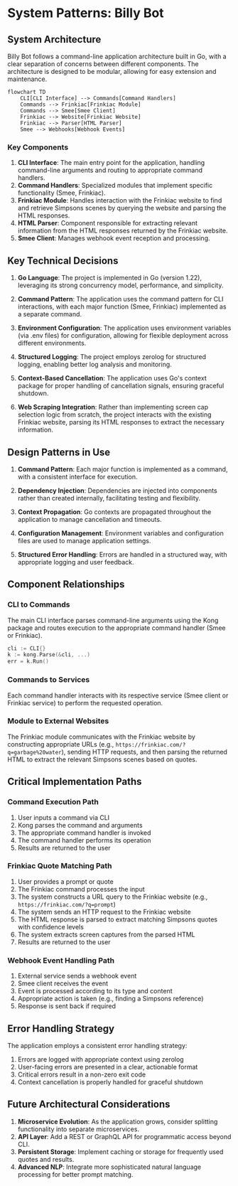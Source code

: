 # System Patterns: Billy Bot

## System Architecture

Billy Bot follows a command-line application architecture built in Go, with a clear separation of concerns between different components. The architecture is designed to be modular, allowing for easy extension and maintenance.

```
flowchart TD
    CLI[CLI Interface] --> Commands[Command Handlers]
    Commands --> Frinkiac[Frinkiac Module]
    Commands --> Smee[Smee Client]
    Frinkiac --> Website[Frinkiac Website]
    Frinkiac --> Parser[HTML Parser]
    Smee --> Webhooks[Webhook Events]
```

### Key Components

1. **CLI Interface**: The main entry point for the application, handling command-line arguments and routing to appropriate command handlers.
2. **Command Handlers**: Specialized modules that implement specific functionality (Smee, Frinkiac).
3. **Frinkiac Module**: Handles interaction with the Frinkiac website to find and retrieve Simpsons scenes by querying the website and parsing the HTML responses.
4. **HTML Parser**: Component responsible for extracting relevant information from the HTML responses returned by the Frinkiac website.
5. **Smee Client**: Manages webhook event reception and processing.

## Key Technical Decisions

1. **Go Language**: The project is implemented in Go (version 1.22), leveraging its strong concurrency model, performance, and simplicity.

2. **Command Pattern**: The application uses the command pattern for CLI interactions, with each major function (Smee, Frinkiac) implemented as a separate command.

3. **Environment Configuration**: The application uses environment variables (via .env files) for configuration, allowing for flexible deployment across different environments.

4. **Structured Logging**: The project employs zerolog for structured logging, enabling better log analysis and monitoring.

5. **Context-Based Cancellation**: The application uses Go's context package for proper handling of cancellation signals, ensuring graceful shutdown.

6. **Web Scraping Integration**: Rather than implementing screen cap selection logic from scratch, the project interacts with the existing Frinkiac website, parsing its HTML responses to extract the necessary information.

## Design Patterns in Use

1. **Command Pattern**: Each major function is implemented as a command, with a consistent interface for execution.

2. **Dependency Injection**: Dependencies are injected into components rather than created internally, facilitating testing and flexibility.

3. **Context Propagation**: Go contexts are propagated throughout the application to manage cancellation and timeouts.

4. **Configuration Management**: Environment variables and configuration files are used to manage application settings.

5. **Structured Error Handling**: Errors are handled in a structured way, with appropriate logging and user feedback.

## Component Relationships

### CLI to Commands
The main CLI interface parses command-line arguments using the Kong package and routes execution to the appropriate command handler (Smee or Frinkiac).

```go
cli := CLI{}
k := kong.Parse(&cli, ...)
err = k.Run()
```

### Commands to Services
Each command handler interacts with its respective service (Smee client or Frinkiac service) to perform the requested operation.

### Module to External Websites
The Frinkiac module communicates with the Frinkiac website by constructing appropriate URLs (e.g., `https://frinkiac.com/?q=garbage%20water`), sending HTTP requests, and then parsing the returned HTML to extract the relevant Simpsons scenes based on quotes.

## Critical Implementation Paths

### Command Execution Path
1. User inputs a command via CLI
2. Kong parses the command and arguments
3. The appropriate command handler is invoked
4. The command handler performs its operation
5. Results are returned to the user

### Frinkiac Quote Matching Path
1. User provides a prompt or quote
2. The Frinkiac command processes the input
3. The system constructs a URL query to the Frinkiac website (e.g., `https://frinkiac.com/?q=prompt`)
4. The system sends an HTTP request to the Frinkiac website
5. The HTML response is parsed to extract matching Simpsons quotes with confidence levels
6. The system extracts screen captures from the parsed HTML
7. Results are returned to the user

### Webhook Event Handling Path
1. External service sends a webhook event
2. Smee client receives the event
3. Event is processed according to its type and content
4. Appropriate action is taken (e.g., finding a Simpsons reference)
5. Response is sent back if required

## Error Handling Strategy

The application employs a consistent error handling strategy:

1. Errors are logged with appropriate context using zerolog
2. User-facing errors are presented in a clear, actionable format
3. Critical errors result in a non-zero exit code
4. Context cancellation is properly handled for graceful shutdown

## Future Architectural Considerations

1. **Microservice Evolution**: As the application grows, consider splitting functionality into separate microservices.
2. **API Layer**: Add a REST or GraphQL API for programmatic access beyond CLI.
3. **Persistent Storage**: Implement caching or storage for frequently used quotes and results.
4. **Advanced NLP**: Integrate more sophisticated natural language processing for better prompt matching.
